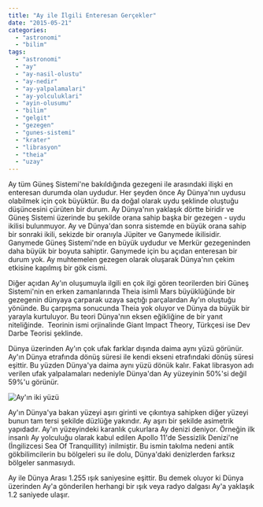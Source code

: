 ```yaml
---
title: "Ay ile İlgili Enteresan Gerçekler"
date: "2015-05-21"
categories: 
  - "astronomi"
  - "bilim"
tags: 
  - "astronomi"
  - "ay"
  - "ay-nasil-olustu"
  - "ay-nedir"
  - "ay-yalpalamalari"
  - "ay-yolculuklari"
  - "ayin-olusumu"
  - "bilim"
  - "gelgit"
  - "gezegen"
  - "gunes-sistemi"
  - "krater"
  - "librasyon"
  - "theia"
  - "uzay"
---
```


Ay tüm Güneş Sistemi'ne bakıldığında gezegeni ile arasındaki ilişki en enteresan durumda olan uydudur. Her şeyden önce Ay Dünya'nın uydusu olabilmek için çok büyüktür. Bu da doğal olarak uydu şeklinde oluştuğu düşüncesini çürüten bir durum. Ay Dünya'nın yaklaşık dörtte biridir ve Güneş Sistemi üzerinde bu şekilde orana sahip başka bir gezegen - uydu ikilisi bulunmuyor. Ay ve Dünya'dan sonra sistemde en büyük orana sahip bir sonraki ikili, sekizde bir oranıyla Jüpiter ve Ganymede ikilisidir. Ganymede Güneş Sistemi'nde en büyük uydudur ve Merkür gezegeninden daha büyük bir boyuta sahiptir. Ganymede için bu açıdan enteresan bir durum yok. Ay muhtemelen gezegen olarak oluşarak Dünya'nın çekim etkisine kapılmış bir gök cismi.

Diğer açıdan Ay'ın oluşumuyla ilgili en çok ilgi gören teorilerden biri Güneş Sistemi'nin en erken zamanlarında Theia isimli Mars büyüklüğünde bir gezegenin dünyaya çarparak uzaya saçtığı parçalardan Ay'ın oluştuğu yönünde. Bu çarpışma sonucunda Theia yok oluyor ve Dünya da büyük bir yarayla kurtuluyor. Bu teori Dünya'nın eksen eğikliğine de bir yanıt niteliğinde.  Teorinin ismi orjinalinde Giant Impact Theory, Türkçesi ise Dev Darbe Teorisi şeklinde.

Dünya üzerinden Ay'ın çok ufak farklar dışında daima aynı yüzü görünür. Ay'ın Dünya etrafında dönüş süresi ile kendi ekseni etrafındaki dönüş süresi eşittir. Bu yüzden Dünya'ya daima aynı yüzü dönük kalır. Fakat librasyon adı verilen ufak yalpalamaları nedeniyle Dünya'dan Ay yüzeyinin 50%'si değil 59%'u görünür.

![Ay'ın iki yüzü](../images/moon-sides-1024x512-1024x512.jpg)

Ay'ın Dünya'ya bakan yüzeyi aşırı girinti ve çıkıntıya sahipken diğer yüzeyi bunun tam tersi şekilde düzlüğe yakındır. Ay aşırı bir şekilde asimetrik yapıdadır. Ay'ın yüzeyindeki karanlık çukurlara Ay denizi deniyor. Örneğin ilk insanlı Ay yolculuğu olarak kabul edilen Apollo 11'de Sessizlik Denizi'ne (İngilizcesi Sea Of Tranquillity) inilmiştir. Bu ismin takılma nedeni antik gökbilimcilerin bu bölgeleri su ile dolu, Dünya'daki denizlerden farksız bölgeler sanmasıydı.

Ay ile Dünya Arası 1.255 ışık saniyesine eşittir. Bu demek oluyor ki Dünya üzerinden Ay'a gönderilen herhangi bir ışık veya radyo dalgası Ay'a yaklaşık 1.2 saniyede ulaşır.
